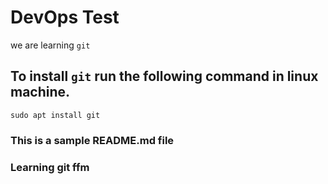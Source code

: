 # DevOps Test
we are learning `git`

## To install `git` run the following command in linux machine.
`sudo apt install git`

### This is a sample README.md file
### Learning git ffm
